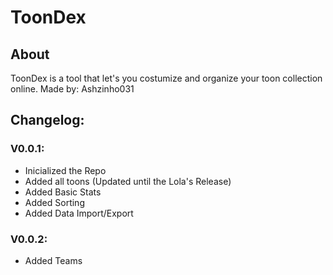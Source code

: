 # ToonDex

## About

ToonDex is a tool that let's you costumize and organize your toon collection online.
Made by: Ashzinho031

## Changelog:

### V0.0.1:

- Inicialized the Repo
- Added all toons (Updated until the Lola's Release)
- Added Basic Stats
- Added Sorting
- Added Data Import/Export

### V0.0.2:

- Added Teams
